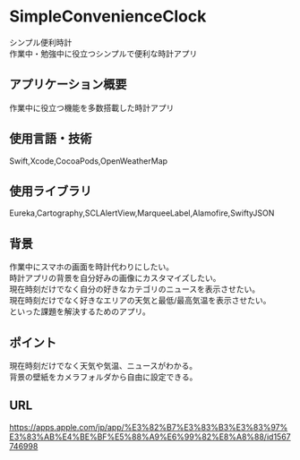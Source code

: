 # SimpleConvenienceClock
シンプル便利時計  
作業中・勉強中に役立つシンプルで便利な時計アプリ

## アプリケーション概要

作業中に役立つ機能を多数搭載した時計アプリ 

## 使用言語・技術

Swift,Xcode,CocoaPods,OpenWeatherMap  

## 使用ライブラリ

Eureka,Cartography,SCLAlertView,MarqueeLabel,Alamofire,SwiftyJSON  

## 背景

作業中にスマホの画面を時計代わりにしたい。  
時計アプリの背景を自分好みの画像にカスタマイズしたい。  
現在時刻だけでなく自分の好きなカテゴリのニュースを表示させたい。  
現在時刻だけでなく好きなエリアの天気と最低/最高気温を表示させたい。  
といった課題を解決するためのアプリ。

## ポイント

現在時刻だけでなく天気や気温、ニュースがわかる。  
背景の壁紙をカメラフォルダから自由に設定できる。

## URL

https://apps.apple.com/jp/app/%E3%82%B7%E3%83%B3%E3%83%97%E3%83%AB%E4%BE%BF%E5%88%A9%E6%99%82%E8%A8%88/id1567746998
